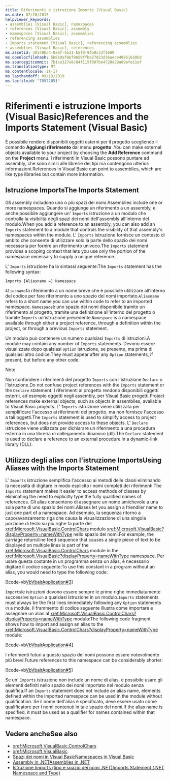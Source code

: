 ```yaml
---
title: Riferimenti e istruzione Imports (Visual Basic)
ms.date: 07/20/2015
helpviewer_keywords:
- assemblies [Visual Basic], namespaces
- references [Visual Basic], assembly
- namespaces [Visual Basic], assemblies
- referencing assemblies
- Imports statement [Visual Basic], referencing assemblies
- assemblies [Visual Basic], references
ms.assetid: 38149bd4-0a6f-4b31-b5f8-94a8c33f1600
ms.openlocfilehash: 5b810af86f8659ffbe27d23d36aece408516a9bd
ms.sourcegitcommit: 7b1ce327e8c84f115f007be4728d29a89efe11ef
ms.translationtype: MT
ms.contentlocale: it-IT
ms.lasthandoff: 09/13/2019
ms.locfileid: "70972051"
---
```

# <a name="references-and-the-imports-statement-visual-basic"></a><span data-ttu-id="70083-102">Riferimenti e istruzione Imports (Visual Basic)</span><span class="sxs-lookup"><span data-stu-id="70083-102">References and the Imports Statement (Visual Basic)</span></span>
<span data-ttu-id="70083-103">È possibile rendere disponibili oggetti esterni per il progetto scegliendo il comando **Aggiungi riferimento** dal menu **progetto** .</span><span class="sxs-lookup"><span data-stu-id="70083-103">You can make external objects available to your project by choosing the **Add Reference** command on the **Project** menu.</span></span> <span data-ttu-id="70083-104">I riferimenti in Visual Basic possono puntare ad assembly, che sono simili alle librerie dei tipi ma contengono ulteriori informazioni.</span><span class="sxs-lookup"><span data-stu-id="70083-104">References in Visual Basic can point to assemblies, which are like type libraries but contain more information.</span></span>  
  
## <a name="the-imports-statement"></a><span data-ttu-id="70083-105">Istruzione Imports</span><span class="sxs-lookup"><span data-stu-id="70083-105">The Imports Statement</span></span>  
 <span data-ttu-id="70083-106">Gli assembly includono uno o più spazi dei nomi.</span><span class="sxs-lookup"><span data-stu-id="70083-106">Assemblies include one or more namespaces.</span></span> <span data-ttu-id="70083-107">Quando si aggiunge un riferimento a un assembly, è anche possibile aggiungere un' `Imports` istruzione a un modulo che controlla la visibilità degli spazi dei nomi dell'assembly all'interno del modulo.</span><span class="sxs-lookup"><span data-stu-id="70083-107">When you add a reference to an assembly, you can also add an `Imports` statement to a module that controls the visibility of that assembly's namespaces within the module.</span></span> <span data-ttu-id="70083-108">L' `Imports` istruzione fornisce un contesto di ambito che consente di utilizzare solo la parte dello spazio dei nomi necessaria per fornire un riferimento univoco.</span><span class="sxs-lookup"><span data-stu-id="70083-108">The `Imports` statement provides a scoping context that lets you use only the portion of the namespace necessary to supply a unique reference.</span></span>  
  
 <span data-ttu-id="70083-109">L' `Imports` istruzione ha la sintassi seguente:</span><span class="sxs-lookup"><span data-stu-id="70083-109">The `Imports` statement has the following syntax:</span></span>  
  
 `Imports [Aliasname =] Namespace`  
  
 <span data-ttu-id="70083-110">`Aliasname`fa riferimento a un nome breve che è possibile utilizzare all'interno del codice per fare riferimento a uno spazio dei nomi importato.</span><span class="sxs-lookup"><span data-stu-id="70083-110">`Aliasname` refers to a short name you can use within code to refer to an imported namespace.</span></span> <span data-ttu-id="70083-111">`Namespace`è uno spazio dei nomi disponibile tramite un riferimento al progetto, tramite una definizione all'interno del progetto o tramite `Imports` un'istruzione precedente.</span><span class="sxs-lookup"><span data-stu-id="70083-111">`Namespace` is a namespace available through either a project reference, through a definition within the project, or through a previous `Imports` statement.</span></span>  
  
 <span data-ttu-id="70083-112">Un modulo può contenere un numero qualsiasi `Imports` di istruzioni.</span><span class="sxs-lookup"><span data-stu-id="70083-112">A module may contain any number of `Imports` statements.</span></span> <span data-ttu-id="70083-113">Devono essere visualizzate dopo qualsiasi `Option` istruzione, se presente, ma prima di qualsiasi altro codice.</span><span class="sxs-lookup"><span data-stu-id="70083-113">They must appear after any `Option` statements, if present, but before any other code.</span></span>  
  
> [!NOTE]
> <span data-ttu-id="70083-114">Non confondere i riferimenti del progetto `Imports` con l'istruzione `Declare` o l'istruzione.</span><span class="sxs-lookup"><span data-stu-id="70083-114">Do not confuse project references with the `Imports` statement or the `Declare` statement.</span></span> <span data-ttu-id="70083-115">I riferimenti al progetto rendono disponibili oggetti esterni, ad esempio oggetti negli assembly, per Visual Basic progetti.</span><span class="sxs-lookup"><span data-stu-id="70083-115">Project references make external objects, such as objects in assemblies, available to Visual Basic projects.</span></span> <span data-ttu-id="70083-116">L' `Imports` istruzione viene utilizzata per semplificare l'accesso ai riferimenti del progetto, ma non fornisce l'accesso a tali oggetti.</span><span class="sxs-lookup"><span data-stu-id="70083-116">The `Imports` statement is used to simplify access to project references, but does not provide access to these objects.</span></span> <span data-ttu-id="70083-117">L' `Declare` istruzione viene utilizzata per dichiarare un riferimento a una procedura esterna in una libreria di collegamento dinamico (dll).</span><span class="sxs-lookup"><span data-stu-id="70083-117">The `Declare` statement is used to declare a reference to an external procedure in a dynamic-link library (DLL).</span></span>  
  
## <a name="using-aliases-with-the-imports-statement"></a><span data-ttu-id="70083-118">Utilizzo degli alias con l'istruzione Imports</span><span class="sxs-lookup"><span data-stu-id="70083-118">Using Aliases with the Imports Statement</span></span>  
 <span data-ttu-id="70083-119">L' `Imports` istruzione semplifica l'accesso ai metodi delle classi eliminando la necessità di digitare in modo esplicito i nomi completi dei riferimenti.</span><span class="sxs-lookup"><span data-stu-id="70083-119">The `Imports` statement makes it easier to access methods of classes by eliminating the need to explicitly type the fully qualified names of references.</span></span> <span data-ttu-id="70083-120">Gli alias consentono di assegnare un nome amichevole a una sola parte di uno spazio dei nomi.</span><span class="sxs-lookup"><span data-stu-id="70083-120">Aliases let you assign a friendlier name to just one part of a namespace.</span></span> <span data-ttu-id="70083-121">Ad esempio, la sequenza ritorno a capo/avanzamento riga che causa la visualizzazione di una singola porzione di testo su più righe fa parte del <xref:Microsoft.VisualBasic.ControlChars> modulo <xref:Microsoft.VisualBasic?displayProperty=nameWithType> nello spazio dei nomi.</span><span class="sxs-lookup"><span data-stu-id="70083-121">For example, the carriage return/line feed sequence that causes a single piece of text to be displayed on multiple lines is part of the <xref:Microsoft.VisualBasic.ControlChars> module in the <xref:Microsoft.VisualBasic?displayProperty=nameWithType> namespace.</span></span> <span data-ttu-id="70083-122">Per usare questa costante in un programma senza un alias, è necessario digitare il codice seguente:</span><span class="sxs-lookup"><span data-stu-id="70083-122">To use this constant in a program without an alias, you would need to type the following code:</span></span>  
  
 [!code-vb[VbVbalrApplication#3](~/samples/snippets/visualbasic/VS_Snippets_VBCSharp/VbVbalrApplication/VB/Class1.vb#3)]  
  
 <span data-ttu-id="70083-123">`Imports`le istruzioni devono essere sempre le prime righe immediatamente successive `Option` a qualsiasi istruzione in un modulo.</span><span class="sxs-lookup"><span data-stu-id="70083-123">`Imports` statements must always be the first lines immediately following any `Option` statements in a module.</span></span> <span data-ttu-id="70083-124">Il frammento di codice seguente illustra come importare e assegnare un alias al <xref:Microsoft.VisualBasic.ControlChars?displayProperty=nameWithType> modulo:</span><span class="sxs-lookup"><span data-stu-id="70083-124">The following code fragment shows how to import and assign an alias to the <xref:Microsoft.VisualBasic.ControlChars?displayProperty=nameWithType> module:</span></span>  
  
 [!code-vb[VbVbalrApplication#4](~/samples/snippets/visualbasic/VS_Snippets_VBCSharp/VbVbalrApplication/VB/Class1.vb#4)]  
  
 <span data-ttu-id="70083-125">I riferimenti futuri a questo spazio dei nomi possono essere notevolmente più brevi:</span><span class="sxs-lookup"><span data-stu-id="70083-125">Future references to this namespace can be considerably shorter:</span></span>  
  
 [!code-vb[VbVbalrApplication#5](~/samples/snippets/visualbasic/VS_Snippets_VBCSharp/VbVbalrApplication/VB/Class1.vb#5)]  
  
 <span data-ttu-id="70083-126">Se un' `Imports` istruzione non include un nome di alias, è possibile usare gli elementi definiti nello spazio dei nomi importato nel modulo senza qualifica.</span><span class="sxs-lookup"><span data-stu-id="70083-126">If an `Imports` statement does not include an alias name, elements defined within the imported namespace can be used in the module without qualification.</span></span> <span data-ttu-id="70083-127">Se il nome dell'alias è specificato, deve essere usato come qualificatore per i nomi contenuti in tale spazio dei nomi.</span><span class="sxs-lookup"><span data-stu-id="70083-127">If the alias name is specified, it must be used as a qualifier for names contained within that namespace.</span></span>  
  
## <a name="see-also"></a><span data-ttu-id="70083-128">Vedere anche</span><span class="sxs-lookup"><span data-stu-id="70083-128">See also</span></span>

- <xref:Microsoft.VisualBasic.ControlChars>
- <xref:Microsoft.VisualBasic>
- [<span data-ttu-id="70083-129">Spazi dei nomi in Visual Basic</span><span class="sxs-lookup"><span data-stu-id="70083-129">Namespaces in Visual Basic</span></span>](namespaces.md)
- [<span data-ttu-id="70083-130">Assembly in .NET</span><span class="sxs-lookup"><span data-stu-id="70083-130">Assemblies in .NET</span></span>](../../../standard/assembly/index.md)
- [<span data-ttu-id="70083-131">Istruzione Imports (tipo e spazio dei nomi .NET)</span><span class="sxs-lookup"><span data-stu-id="70083-131">Imports Statement (.NET Namespace and Type)</span></span>](../../language-reference/statements/imports-statement-net-namespace-and-type.md)
